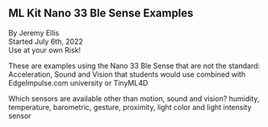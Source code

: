 ## ML Kit Nano 33 Ble Sense Examples


By Jeremy Ellis  
Started July 6th, 2022  
Use at your own Risk!  

These are examples using the Nano 33 Ble Sense that are not the standard: Acceleration, Sound and Vision
that students would use combined with EdgeImpulse.com university or TinyML4D


Which sensors are available other than motion, sound and vision?
humidity, temperature, barometric, gesture, proximity, light color and light intensity sensor 
